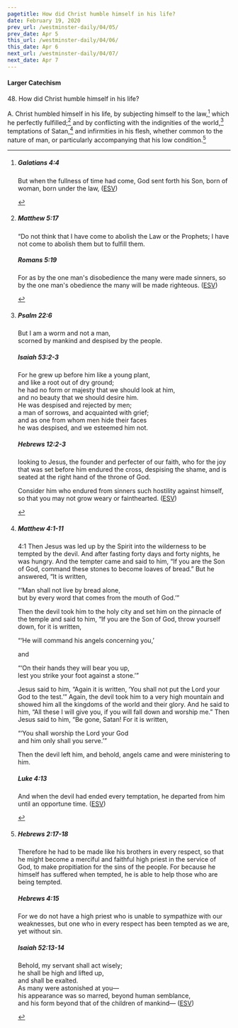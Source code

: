 ```yaml
---
pagetitle: How did Christ humble himself in his life?
date: February 19, 2020
prev_url: /westminster-daily/04/05/
prev_date: Apr 5
this_url: /westminster-daily/04/06/
this_date: Apr 6
next_url: /westminster-daily/04/07/
next_date: Apr 7
---
```


#### Larger Catechism

48\. How did Christ humble himself in his life?

A. Christ humbled himself in his life, by subjecting himself to the law,[^fnref:wlc1] which he perfectly fulfilled;[^fnref:wlc2] and by conflicting with the indignities of the world,[^fnref:wlc3] temptations of Satan,[^fnref:wlc4] and infirmities in his flesh, whether common to the nature of man, or particularly accompanying that his low condition.[^fnref:wlc5]


[^fnref:wlc1]: <div class="esv"><h5>Galatians 4:4</h5> <div class="esv-text"><p id="p48004004.01-1">But when the fullness of time had come, God sent forth his Son, born of woman, born under the law,  (<a href="http://www.esv.org" class="copyright">ESV</a>)</p> </div> </div>

[^fnref:wlc2]: <div class="esv"><h5>Matthew 5:17</h5> <div class="esv-text"> <p id="p40005017.07-1"><span class="woc">&#8220;Do not think that I have come to abolish the Law or the Prophets; I have not come to abolish them but to fulfill them.</span></p> </div><h5>Romans 5:19</h5> <div class="esv-text"><p id="p45005019.01-2">For as by the one man's disobedience the many were made sinners, so by the one man's obedience the many will be made righteous.  (<a href="http://www.esv.org" class="copyright">ESV</a>)</p> </div> </div>

[^fnref:wlc3]: <div class="esv"><h5>Psalm 22:6</h5> <div class="esv-text"><div class="block-indent"> <p class="line-group" id="p19022006.01-1">But I am a worm and not a man,<br /> <span class="indent"></span>scorned by mankind and despised by the people.</p> </div> </div><h5>Isaiah 53:2-3</h5> <div class="esv-text"><div class="block-indent"> <p class="line-group" id="p23053002.01-2">For he grew up before him like a young plant,<br /> <span class="indent"></span>and like a root out of dry ground;<br /> he had no form or majesty that we should look at him,<br /> <span class="indent"></span>and no beauty that we should desire him.<br />  He was despised and rejected by men;<br /> <span class="indent"></span>a man of sorrows, and acquainted with grief;<br /> and as one from whom men hide their faces<br /> <span class="indent"></span>he was despised, and we esteemed him not.</p> </div> </div><h5>Hebrews 12:2-3</h5> <div class="esv-text"><p id="p58012002.01-3">looking to Jesus, the founder and perfecter of our faith, who for the joy that was set before him endured the cross, despising the shame, and is seated at the right hand of the throne of God.</p>   <p id="p58012003.05-3">Consider him who endured from sinners such hostility against himself, so that you may not grow weary or fainthearted.  (<a href="http://www.esv.org" class="copyright">ESV</a>)</p> </div> </div>

[^fnref:wlc4]: <div class="esv"><h5>Matthew 4:1-11</h5> <div class="esv-text"> <p id="p40004001.05-1"><span class="chapter-num" id="v40004001-1">4:1&nbsp;</span>Then Jesus was led up by the Spirit into the wilderness to be tempted by the devil. And after fasting forty days and forty nights, he was hungry. And the tempter came and said to him, &#8220;If you are the Son of God, command these stones to become loaves of bread.&#8221; But he answered, <span class="woc">&#8220;It is written,</span></p> <div class="block-indent"> <p class="line-group" id="p40004004.07-1"><span class="woc">&#8220;&#8216;Man shall not live by bread alone,<br /> <span class="indent"></span>but by every word that comes from the mouth of God.&#8217;&#8221;</span></p> </div>  <p class="same-paragraph" id="p40004005.01-1">Then the devil took him to the holy city and set him on the pinnacle of the temple and said to him, &#8220;If you are the Son of God, throw yourself down, for it is written,</p> <div class="block-indent"> <p class="line-group" id="p40004006.19-1">&#8220;&#8216;He will command his angels concerning you,&#8217;</p> </div> <p class="same-paragraph" id="p40004006.26-1">and</p> <div class="block-indent"> <p class="line-group" id="p40004006.27-1">&#8220;&#8216;On their hands they will bear you up,<br /> <span class="indent"></span>lest you strike your foot against a stone.&#8217;&#8221;</p> </div>  <p class="same-paragraph" id="p40004007.01-1">Jesus said to him, <span class="woc">&#8220;Again it is written, &#8216;You shall not put the Lord your God to the test.&#8217;&#8221;</span> Again, the devil took him to a very high mountain and showed him all the kingdoms of the world and their glory. And he said to him, &#8220;All these I will give you, if you will fall down and worship me.&#8221; Then Jesus said to him, <span class="woc">&#8220;Be gone, Satan! For it is written,</span></p> <div class="block-indent"> <p class="line-group" id="p40004010.13-1"><span class="woc">&#8220;&#8216;You shall worship the Lord your God<br /> <span class="indent"></span>and him only shall you serve.&#8217;&#8221;</span></p> </div>  <p class="same-paragraph" id="p40004011.01-1">Then the devil left him, and behold, angels came and were ministering to him.</p> </div><h5>Luke 4:13</h5> <div class="esv-text"><p id="p42004013.01-2">And when the devil had ended every temptation, he departed from him until an opportune time.  (<a href="http://www.esv.org" class="copyright">ESV</a>)</p> </div> </div>

[^fnref:wlc5]: <div class="esv"><h5>Hebrews 2:17-18</h5> <div class="esv-text"><p id="p58002017.01-1">Therefore he had to be made like his brothers in every respect, so that he might become a merciful and faithful high priest in the service of God, to make propitiation for the sins of the people. For because he himself has suffered when tempted, he is able to help those who are being tempted.</p> </div><h5>Hebrews 4:15</h5> <div class="esv-text"><p id="p58004015.01-2">For we do not have a high priest who is unable to sympathize with our weaknesses, but one who in every respect has been tempted as we are, yet without sin.</p> </div><h5>Isaiah 52:13-14</h5> <div class="esv-text"> <div class="block-indent"> <p class="line-group" id="p23052013.07-3">Behold, my servant shall act wisely;<br /> <span class="indent"></span>he shall be high and lifted up,<br /> <span class="indent"></span>and shall be exalted.<br />  As many were astonished at you&#8212;<br /> <span class="indent"></span>his appearance was so marred, beyond human semblance,<br /> <span class="indent"></span>and his form beyond that of the children of mankind&#8212;  (<a href="http://www.esv.org" class="copyright">ESV</a>)</p> </div> </div> </div>

